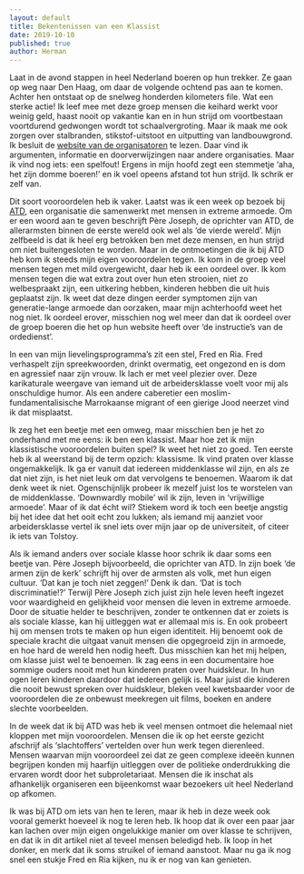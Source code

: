 ```yaml
---
layout: default
title: Bekentenissen van een Klassist
date: 2019-10-10
published: true
author: Herman
---
```

Laat in de avond stappen in heel Nederland boeren op hun trekker. Ze gaan op
weg naar Den Haag, om daar de volgende ochtend pas aan te komen. Achter hen
ontstaat op de snelweg honderden kilometers file. Wat een sterke actie! Ik leef
mee met deze groep mensen die keihard werkt voor weinig geld, haast nooit op
vakantie kan en in hun strijd om voortbestaan voortdurend gedwongen wordt tot
schaalvergroting. Maar ik maak me ook zorgen over stalbranden,
stikstof-uitstoot en uitputting van landbouwgrond. Ik besluit de [website van de
organisatoren](https://agractie.nl/) te lezen. Daar vind ik argumenten,
informatie en doorverwijzingen naar andere organisaties. Maar ik vind nog iets:
een spelfout! Ergens in mijn hoofd zegt een stemmetje ‘aha, het zijn domme
boeren!’ en ik voel opeens afstand tot hun strijd. Ik schrik er zelf van.

Dit soort vooroordelen heb ik vaker. Laatst was ik een week op bezoek bij [ATD](https://www.atd-vierdewereld.nl/),
een organisatie die samenwerkt met mensen in extreme armoede. Om er een woord
aan te geven beschrijft Père Joseph, de oprichter van ATD, de allerarmsten
binnen de eerste wereld ook wel als ‘de vierde wereld’. Mijn zelfbeeld is dat
ik heel erg betrokken ben met deze mensen, en hun strijd om niet buitengesloten
te worden. Maar in de ontmoetingen die ik bij ATD heb kom ik steeds mijn eigen
vooroordelen tegen. Ik kom in de groep veel mensen tegen met mild overgewicht,
daar heb ik een oordeel over. Ik kom mensen tegen die wat extra zout over hun
eten strooien, niet zo welbespraakt zijn, een uitkering hebben, kinderen hebben
die uit huis geplaatst zijn. Ik weet dat deze dingen eerder symptomen zijn van
generatie-lange armoede dan oorzaken, maar mijn achterhoofd weet het nog niet.
Ik oordeel erover, misschien nog wel meer dan dat ik oordeel over de groep
boeren die het op hun website heeft over ‘de instructie’s van de ordedienst’.

In een van mijn lievelingsprogramma’s zit een stel, Fred en Ria. Fred
verhaspelt zijn spreekwoorden, drinkt overmatig, eet ongezond en is dom en
agressief naar zijn vrouw. Ik lach er met veel plezier over. Deze karikaturale
weergave van iemand uit de arbeidersklasse voelt voor mij als onschuldige
humor. Als een andere caberetier een moslim-fundamentalisische Marrokaanse
migrant of een gierige Jood neerzet vind ik dat misplaatst.

Ik zeg het een beetje met een omweg, maar misschien ben je het zo onderhand met
me eens: ik ben een klassist. Maar hoe zet ik mijn klassistische vooroordelen
buiten spel? Ik weet het niet zo goed. Ten eerste heb ik al weerstand bij de
term opzich: klassisme. Ik vind praten over klasse ongemakkelijk. Ik ga er
vanuit dat iedereen middenklasse wil zijn, en als ze dat niet zijn, is het niet
leuk om dat vervolgens te benoemen. Waarom ik dat denk weet ik niet.
Ogenschijnlijk probeer ik mezelf juist los te worstelen van de middenklasse.
‘Downwardly mobile’ wil ik zijn, leven in ‘vrijwillige armoede’. Maar of ik dat
écht wil? Stiekem word ik toch een beetje angstig bij het idee dat het ooit
echt zou lukken; als iemand mij aanziet voor arbeidersklasse vertel ik snel
iets over mijn jaar op de universiteit, of citeer ik iets van Tolstoy.

Als ik iemand anders over sociale klasse hoor schrik ik daar soms een beetje
van. Père Joseph bijvoorbeeld, die oprichter van ATD. In zijn boek ‘de armen
zijn de kerk’ schrijft hij over de armsten als volk, met hun eigen cultuur.
‘Dat kan je toch niet zeggen!’ Denk ik dan. ‘Dat is toch discriminatie!?’
Terwijl Père Joseph zich juist zijn hele leven heeft ingezet voor waardigheid
en gelijkheid voor mensen die leven in extreme armoede. Door de situatie helder
te beschrijven, zonder te ontkennen dat er zoiets is als sociale klasse, kan
hij uitleggen wat er allemaal mis is. En ook probeert hij om mensen trots te
maken op hun eigen identiteit. Hij benoemt ook de speciale kracht die uitgaat
vanuit mensen die opgegroeid zijn in armoede, en hoe hard de wereld hen nodig
heeft. Dus misschien kan het mij helpen, om klasse juist wel te benoemen. Ik
zag eens in een documentaire hoe sommige ouders nooit met hun kinderen praten
over huidskleur. In hun ogen leren kinderen daardoor dat iedereen gelijk is.
Maar juist die kinderen die nooit bewust spreken over huidskleur, bleken veel
kwetsbaarder voor de vooroordelen die ze onbewust meekregen uit films, boeken
en andere slechte voorbeelden.

In de week dat ik bij ATD was heb ik veel mensen ontmoet die helemaal niet
kloppen met mijn vooroordelen. Mensen die ik op het eerste gezicht afschrijf
als ‘slachtoffers’ vertelden over hun werk tegen dierenleed. Mensen waarvan
mijn vooroordeel zei dat ze geen complexe ideeën kunnen begrijpen konden mij
haarfijn uitleggen over de politieke onderdrukking die ervaren wordt door het
subproletariaat. Mensen die ik inschat als afhankelijk organiseren een
bijeenkomst waar bezoekers uit heel Nederland op afkomen.

Ik was bij ATD om iets van hen te leren, maar ik heb in deze week ook vooral
gemerkt hoeveel ik nog te leren heb. Ik hoop dat ik over een paar jaar kan
lachen over mijn eigen ongelukkige manier om over klasse te schrijven, en dat
ik in dit artikel niet al teveel mensen beledigd heb. Ik loop in het donker, en
merk dat ik soms struikel of iemand aanstoot. Maar nu ga ik nog snel een stukje
Fred en Ria kijken, nu ik er nog van kan genieten.
